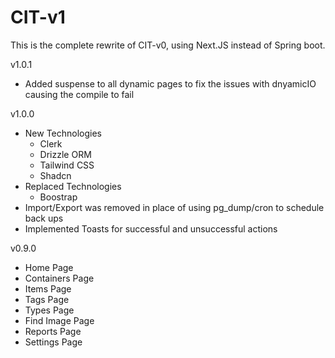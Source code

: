 # CIT-v1

This is the complete rewrite of CIT-v0, using Next.JS instead of Spring boot. 

v1.0.1
- Added suspense to all dynamic pages to fix the issues with dnyamicIO causing the compile to fail

v1.0.0
- New Technologies
  - Clerk
  - Drizzle ORM
  - Tailwind CSS
  - Shadcn
- Replaced Technologies
  - Boostrap
- Import/Export was removed in place of using pg_dump/cron to schedule back ups
- Implemented Toasts for successful and unsuccessful actions

v0.9.0
- Home Page
- Containers Page
- Items Page
- Tags Page
- Types Page
- Find Image Page
- Reports Page
- Settings Page
